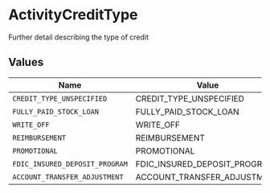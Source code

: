 # ActivityCreditType

Further detail describing the type of credit


## Values

| Name                           | Value                          |
| ------------------------------ | ------------------------------ |
| `CREDIT_TYPE_UNSPECIFIED`      | CREDIT_TYPE_UNSPECIFIED        |
| `FULLY_PAID_STOCK_LOAN`        | FULLY_PAID_STOCK_LOAN          |
| `WRITE_OFF`                    | WRITE_OFF                      |
| `REIMBURSEMENT`                | REIMBURSEMENT                  |
| `PROMOTIONAL`                  | PROMOTIONAL                    |
| `FDIC_INSURED_DEPOSIT_PROGRAM` | FDIC_INSURED_DEPOSIT_PROGRAM   |
| `ACCOUNT_TRANSFER_ADJUSTMENT`  | ACCOUNT_TRANSFER_ADJUSTMENT    |
